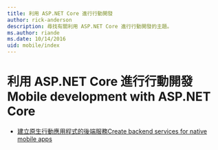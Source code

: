 ```yaml
---
title: 利用 ASP.NET Core 進行行動開發
author: rick-anderson
description: 尋找有關利用 ASP.NET Core 進行行動開發的主題。
ms.author: riande
ms.date: 10/14/2016
uid: mobile/index
---
```

# <a name="mobile-development-with-aspnet-core"></a><span data-ttu-id="be7e0-103">利用 ASP.NET Core 進行行動開發</span><span class="sxs-lookup"><span data-stu-id="be7e0-103">Mobile development with ASP.NET Core</span></span>

*   [<span data-ttu-id="be7e0-104">建立原生行動應用程式的後端服務</span><span class="sxs-lookup"><span data-stu-id="be7e0-104">Create backend services for native mobile apps</span></span>](native-mobile-backend.md)
